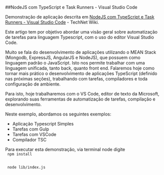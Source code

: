 ##NodeJS com TypeScript e Task Runners - Visual Studio Code

Demonstração de aplicação descrita em <a href="http://social.technet.microsoft.com/wiki/pt-br/contents/articles/32988.nodejs-com-typescript-e-task-runners-visual-studio-code.aspx" target="_blank"> NodeJS com TypeScript e Task Runners - Visual Studio Code</a> - TechNet Wiki.

Este artigo tem por objetivo abordar uma visão geral sobre automatização de tarefas para linguagem Typescript, com o uso do editor Visual Studio Code.

Muito se fala do desenvolvimento de aplicações utilizando o MEAN Stack (Mongodb, ExpressJS, AngularJS e NodeJS), que possuem como linguagem padrão o JavaScript. Isto nos permite trabalhar com uma linguagem unificada, tanto back, quanto front end. Falaremos hoje como tornar mais prático o desenvolvimento de aplicações TypeScript (definido nas próximas seções), trabalhando com tarefas, compiladores e toda configuração de ambiente.

Para isto, hoje trabalharemos com o VS Code, editor de texto da Microsoft, explorando suas ferramentas de automatização de tarefas, compilação e desenvolvimento.


Neste exemplo, abordamos os seguintes exemplos:

<ul>
  <li>Aplicação Typescript Simples</li>
<li>Tarefas com Gulp</li>
<li>Tarefas com VSCode</li>
<li>Compilador TSC</li>
</ul>
Para executar esta demonstração, via terminal node digite

 <code>
 npm install 
 </code>
 <br>
 <code>
 node lib/index.js
 </code>
